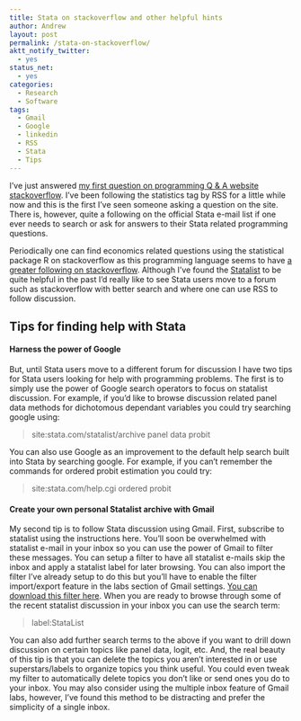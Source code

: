 ```yaml
---
title: Stata on stackoverflow and other helpful hints
author: Andrew
layout: post
permalink: /stata-on-stackoverflow/
aktt_notify_twitter:
  - yes
status_net:
  - yes
categories:
  - Research
  - Software
tags:
  - Gmail
  - Google
  - linkedin
  - RSS
  - Stata
  - Tips
---
```

I&#8217;ve just answered <a href="http://stackoverflow.com/questions/1547085/taking-a-conditional-mean-in-stata" target="_blank">my first question on programming Q & A website stackoverflow</a>. I&#8217;ve been following the statistics tag by RSS for a little while now and this is the first I&#8217;ve seen someone asking a question on the site. There is, however, quite a following on the official Stata e-mail list if one ever needs to search or ask for answers to their Stata related programming questions.

Periodically one can find economics related questions using the statistical package R on stackoverflow as this programming language seems to have <a href="http://stackoverflow.com/questions/tagged/r" target="_blank">a greater following on stackoverflow</a>. Although I&#8217;ve found the <a href="http://www.stata.com/statalist/" target="_blank">Statalist</a> to be quite helpful in the past I&#8217;d really like to see Stata users move to a forum such as stackoverflow with better search and where one can use RSS to follow discussion.

## Tips for finding help with Stata

#### Harness the power of Google

But, until Stata users move to a different forum for discussion I have two tips for Stata users looking for help with programming problems. The first is to simply use the power of Google search operators to focus on statalist discussion. For example, if you&#8217;d like to browse discussion related panel data methods for dichotomous dependant variables you could try searching google using:

> site:stata.com/statalist/archive panel data probit

You can also use Google as an improvement to the default help search built into Stata by searching google. For example, if you can&#8217;t remember the commands for ordered probit estimation you could try:

> site:stata.com/help.cgi ordered probit

#### Create your own personal Statalist archive with Gmail

My second tip is to follow Stata discussion using Gmail. First, subscribe to statalist using the instructions here. You&#8217;ll soon be overwhelmed with statalist e-mail in your inbox so you can use the power of Gmail to filter these messages. You can setup a filter to have all statalist e-mails skip the inbox and apply a statalist label for later browsing. You can also import the filter I&#8217;ve already setup to do this but you&#8217;ll have to enable the filter import/export feature in the labs section of Gmail settings. [You can download this filter here][1]. When you are ready to browse through some of the recent statalist discussion in your inbox you can use the search term:

> label:StataList

You can also add further search terms to the above if you want to drill down discussion on certain topics like panel data, logit, etc. And, the real beauty of this tip is that you can delete the topics you aren&#8217;t interested in or use superstars/labels to organize topics you think useful. You could even tweak my filter to automatically delete topics you don&#8217;t like or send ones you do to your inbox. You may also consider using the multiple inbox feature of Gmail labs, however, I&#8217;ve found this method to be distracting and prefer the simplicity of a single inbox.

 [1]: http://www.andrewdyck.com/cms/wp-content/uploads/2009/10/StatalistFilter.xml